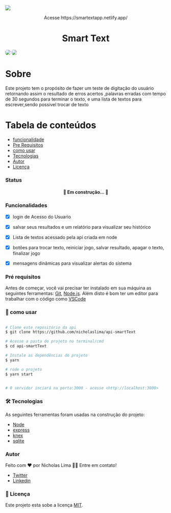 
<img src="https://img.shields.io/static/v1?label=log&message=smarttext&color=7159c1&style=for-the-badge&logo=ghost"/>

<p align="center">
    Acesse https://smartextapp.netlify.app/
</p>

<h1 align="center">Smart Text</h1>

<div style="display: flex,flex-direction: row">
    <img  style="border-radius: 5px"  src="src/assets/imgs/giphy.gif">
    <img  style="border-radius: 5px"  src="src/assets/imgs/giphy2.gif">
 </div>
<h1>Sobre</h1>

Este projeto tem o propósito de fazer um teste de digitação do usuário retornando assim o resultado de erros acertos ,palavras erradas com tempo de 30 segundos para terminar o texto, e uma lista de textos para escrever,sendo possivel trocar de texto

Tabela de conteúdos
=================
<!--ts-->
   * [funcionalidade](#funcionalidade)
   * [Pre Requisitos](#Pre-requisitos)
   * [como usar](#--como-usar)
   * [Tecnologias](#-tecnologias)
   * [Autor](#autor)
   * [Licença](#Licenca)
<!--te-->

<h3>Status</h3>
<h4 align="center"> 
 🚀 Em construção...  🚧
</h4>

### Funcionalidades

- [x] login de Acesso do Usuario
- [x] salvar seus resultados e um relatório para visualizar seu histórico
- [x] Lista de textos acessado pela api criada em node
- [x] botões para trocar texto, reiniciar jogo, salvar resultado, apagar o texto, finalizar jogo
- [x] mensagens dinãmicas para visualizar alertas do sistema


### Pré requisitos

Antes de começar, você vai precisar ter instalado em sua máquina as seguintes ferramentas:
[Git](https://git-scm.com), [Node.js](https://nodejs.org/en/). 
Além disto é bom ter um editor para trabalhar com o código como [VSCode](https://code.visualstudio.com/)

### 🎲 como usar
```bash

# Clone este repositório da api
$ git clone https://github.com/nicholaslima/api-smartText

# Acesse a pasta do projeto no terminal/cmd
$ cd api-smartText

# Instale as dependências do projeto
$ yarn 

# rode o projeto
$ yarn start


# O servidor inciará na porta:3000 - acesse <http://localhost:3000>

```  

### 🛠 Tecnologias

As seguintes ferramentas foram usadas na construção do projeto:

- [Node](https://nodejs.org/en/)
- [express](https://expressjs.com/pt-br/)
- [knex](http://knexjs.org/)
- [sqlite](https://www.sqlite.org/index.html)


### Autor
 
 Feito com ❤️ por Nicholas Lima 👋🏽 Entre em contato!

- [Twitter](https://twitter.com/nichola58915429)
- [Linkedin](https://www.linkedin.com/in/nicholas-lima-a360311bb/)


### 📝 Licença

Este projeto esta sobe a licença [MIT](./LICENSE).
